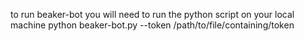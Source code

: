 to run beaker-bot you will need to run the python script on your local machine
python beaker-bot.py --token /path/to/file/containing/token